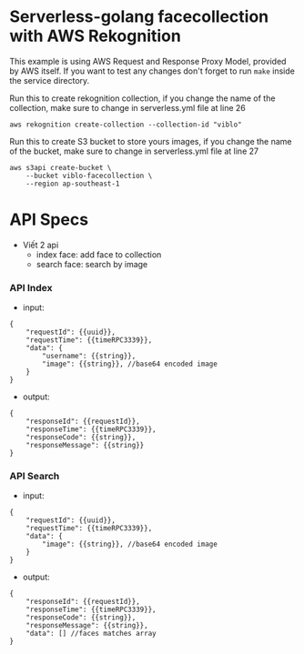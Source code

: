 <!--
title: .'HTTP GET and POST'
description: 'Boilerplate code for Golang with GET and POST example'
framework: v1
platform: AWS
language: Go
priority: 10
authorLink: 'https://github.com/pramonow'
authorName: 'Pramono Winata'
authorAvatar: 'https://avatars0.githubusercontent.com/u/28787057?v=4&s=140'
-->

# Serverless-golang facecollection with AWS Rekognition 
This example is using AWS Request and Response Proxy Model, provided by AWS itself.
If you want to test any changes don't forget to run `make` inside the service directory.
 

Run this to create rekognition collection, if you change the name of the collection, make sure to change in serverless.yml file at line 26
```
aws rekognition create-collection --collection-id "viblo"
```

Run this to create S3 bucket to store yours images, if you change the name of the bucket, make sure to change in serverless.yml file at line 27
```
aws s3api create-bucket \
    --bucket viblo-facecollection \ 
    --region ap-southeast-1
```

# API Specs
- Viết 2 api 
  - index face: add face to collection
  - search face: search by image

### API Index
 
- input:
```
{
    "requestId": {{uuid}},
    "requestTime": {{timeRPC3339}},
    "data": {
        "username": {{string}},
        "image": {{string}}, //base64 encoded image
    }
}
```
- output:
```
{
    "responseId": {{requestId}},
    "responseTime": {{timeRPC3339}},
    "responseCode": {{string}},
    "responseMessage": {{string}}
}
```

### API Search
 
- input:
```
{
    "requestId": {{uuid}},
    "requestTime": {{timeRPC3339}},
    "data": {
        "image": {{string}}, //base64 encoded image
    }
}
```

- output:
```
{
    "responseId": {{requestId}},
    "responseTime": {{timeRPC3339}},
    "responseCode": {{string}},
    "responseMessage": {{string}},
    "data": [] //faces matches array
}
```
 